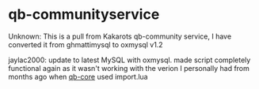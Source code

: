 # qb-communityservice
Unknown: This is a pull from Kakarots qb-community service, I have converted it from ghmattimysql to oxmysql v1.2

jaylac2000: update to latest MySQL with oxmysql. made script completely functional again as it wasn't working with the verion I personally had from months ago when [qb-core](https://github.com/qbcore-framework/qb-core) used import.lua